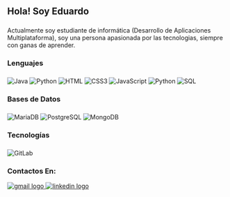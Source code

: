 <h2 align="left">Hola! Soy Eduardo</h2>

###

<p align="left">Actualmente soy estudiante de informática (Desarrollo de Aplicaciones Multiplataforma), soy una persona apasionada por las tecnologias, siempre con ganas de aprender.</p>

<h3 align="left">Lenguajes</h3>

###
![Java](https://img.shields.io/badge/-Java-000?&logo=openjdk&logoColor=white)
![Python](https://img.shields.io/badge/-Python-000?&logo=Python)
![HTML](https://img.shields.io/badge/-HTML5-000?&logo=HTML5)
![CSS3](https://img.shields.io/badge/-CSS3-000?&logo=CSS3)
![JavaScript](https://img.shields.io/badge/-JavaScript-000?&logo=JavaScript)
![Python](https://img.shields.io/badge/-Python-000?&logo=Python)
![SQL](https://img.shields.io/badge/-SQL-000?&logo=MySQL&logoColor=white)

<h3 align="left">Bases de Datos</h3>

###
![MariaDB](https://img.shields.io/badge/-MariaDB-000?&logo=mariadb)
![PostgreSQL](https://img.shields.io/badge/-PostgreSQL-000?&logo=postgresq)
![MongoDB](https://img.shields.io/badge/-MongoDB-000?&logo=mongodb)

<h3 align="left">Tecnologías</h3>

###
![GitLab]((https://icon-icons.com/es/icono/gitlab-logo/169112))


<h3 align="left">Contactos En:</h3>
<a href="mailto:eduabenantec@hotmail.com" target="_blank">
    <img src="https://img.shields.io/static/v1?message=Gmail&logo=gmail&label=&color=D14836&logoColor=white&labelColor=&style=for-the-badge" alt="gmail logo"  />
</a>
<a href="www.linkedin.com/in/eduardo-javier-abenante-carrión-9a23bb267" target="_blank">
    <img src="https://img.shields.io/static/v1?message=LinkedIn&logo=linkedin&label=&color=0077B5&logoColor=white&labelColor=&style=for-the-badge" alt="linkedin logo"  />
</a>
